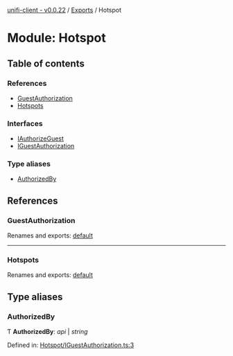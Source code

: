 [unifi-client - v0.0.22](../README.md) / [Exports](../modules.md) / Hotspot

# Module: Hotspot

## Table of contents

### References

- [GuestAuthorization](hotspot.md#guestauthorization)
- [Hotspots](hotspot.md#hotspots)

### Interfaces

- [IAuthorizeGuest](../interfaces/hotspot.iauthorizeguest.md)
- [IGuestAuthorization](../interfaces/hotspot.iguestauthorization.md)

### Type aliases

- [AuthorizedBy](hotspot.md#authorizedby)

## References

### GuestAuthorization

Renames and exports: [default](../classes/hotspot_guestauthorization.default.md)

___

### Hotspots

Renames and exports: [default](../classes/hotspot_hotspots.default.md)

## Type aliases

### AuthorizedBy

Ƭ **AuthorizedBy**: *api* \| *string*

Defined in: [Hotspot/IGuestAuthorization.ts:3](https://github.com/thib3113/unifi-client/blob/92261be/src/Hotspot/IGuestAuthorization.ts#L3)
